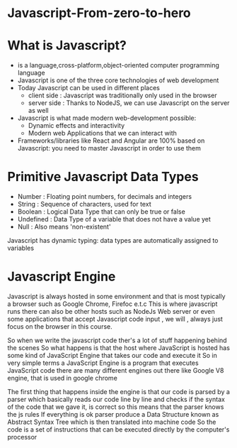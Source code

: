 # Javascript-From-zero-to-hero

# What is Javascript?

- is a language,cross-platform,object-oriented computer programming language
- Javascript is one of the three core technologies of web development
- Today Javascript can be used in different places 
    - client side : Javascript was traditionally only used in the browser
    - server side : Thanks to NodeJS, we can use Javascript on the server as well
- Javascript is what made modern web-development possible:
    - Dynamic effects and interactivity
    - Modern web Applications that we can interact with 
- Frameworks/libraries like React and Angular are 100% based on Javascript: you need to master Javascript in order to use them 

# Primitive Javascript Data Types

- Number : Floating point numbers, for decimals and integers
- String : Sequence of characters, used for text
- Boolean : Logical Data Type that can only be true or false
- Undefined : Data Type of a variable that does not have a value yet
- Null : Also means 'non-existent'

Javascript has dynamic typing: data types are automatically assigned to variables 

# Javascript Engine

Javascript is always hosted in some environment and that is most typically a browser such as Google Chrome, Firefoc e.t.c
This is where javascript runs there can also be other hosts such as NodeJs Web server or even some applications that accept 
Javascript code input , we will , always just focus on the browser in this course.

So when we write the javascript code ther's a lot of stuff happening behind the scenes 
So what happens is that the host where JavaScript is hosted has some kind of JavaScript Engine  that takes our code and execute it 
So in very simple terms  a JavaScript Engine is a program that executes JavaScript code there are many different engines out there 
like Google V8 engine, that is used in google chrome 

The first thing that happens inside the engine is that our code is parsed by a parser which basically reads our code line by line 
and checks if the syntax of the code that we gave it, is correct so this means that the parser knows the js rules 
If everything is ok parser produce a Data Structure known as Abstract Syntax Tree which is then translated into machine code 
So the code is a set of instructions that can be executed directly by the computer's processor 

